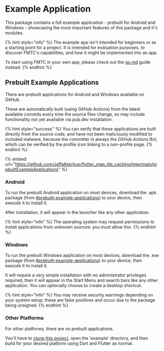 # Example Application

This package contains a full example application - prebuilt for Android and Windows - showcasing the most important features of this package and it's modules.

{% hint style="info" %}
The example app isn't intended for beginners or as a starting point for a project. It is intended for evaluation purposes, to discover FMTC's capabilities, and how it might be implemented into an app.

To start using FMTC in your own app, please check out the [go.md](go.md "mention") guide instead.
{% endhint %}

## Prebuilt Example Applications

There are prebuilt applications for Android and Windows available on GitHub.

These are automatically built (using GitHub Actions) from the latest available commits every time the source files change, so may include functionality not yet available via pub.dev installation.

{% hint style="success" %}
You can verify that these applications are built directly from the source code, and have not been maliciously modified to included malware, because the committer is always the GitHub Actions Bot, which can be verified by the profile icon linking to a non-profile page.
{% endhint %}

{% embed url="https://github.com/JaffaKetchup/flutter_map_tile_caching/tree/main/prebuiltExampleApplications" %}

### Android

To run the prebuilt Android application on most devices, download the .apk package (from [#prebuilt-example-applications](example-application.md#prebuilt-example-applications "mention")) to your device, then execute it to install it.

After installation, it will appear in the launcher like any other application.

{% hint style="info" %}
The operating system may request permissions to install applications from unknown sources: you must allow this.
{% endhint %}

### Windows

To run the prebuilt Windows application on most devices, download the .exe package (from [#prebuilt-example-applications](example-application.md#prebuilt-example-applications "mention")) to your device, then execute it to install it.

It will require a very simple installation with no administrator privileges required, then it will appear in the Start Menu and search bars like any other application. You can optionally choose to create a desktop shortcut.

{% hint style="info" %}
You may receive security warnings depending on your system setup: these are false positives and occur due to the package being unsigned.
{% endhint %}

### Other Platforms

For other platforms, there are no prebuilt applications.

You'll have to [clone this project](https://github.com/JaffaKetchup/flutter\_map\_tile\_caching.git), open the 'example' directory, and then build for your desired platform using Dart and Flutter as normal.
